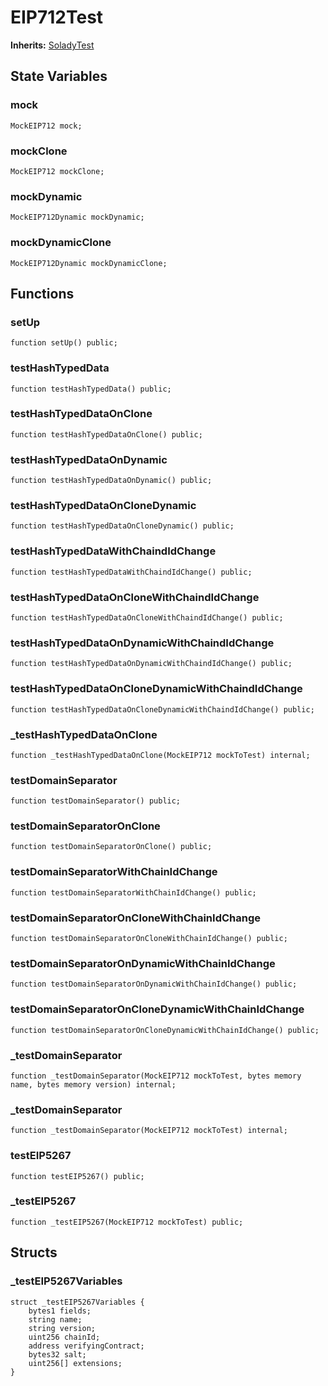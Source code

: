 # EIP712Test
**Inherits:**
[SoladyTest](/lib/solady/test/utils/SoladyTest.sol/contract.SoladyTest.md)


## State Variables
### mock

```solidity
MockEIP712 mock;
```


### mockClone

```solidity
MockEIP712 mockClone;
```


### mockDynamic

```solidity
MockEIP712Dynamic mockDynamic;
```


### mockDynamicClone

```solidity
MockEIP712Dynamic mockDynamicClone;
```


## Functions
### setUp


```solidity
function setUp() public;
```

### testHashTypedData


```solidity
function testHashTypedData() public;
```

### testHashTypedDataOnClone


```solidity
function testHashTypedDataOnClone() public;
```

### testHashTypedDataOnDynamic


```solidity
function testHashTypedDataOnDynamic() public;
```

### testHashTypedDataOnCloneDynamic


```solidity
function testHashTypedDataOnCloneDynamic() public;
```

### testHashTypedDataWithChaindIdChange


```solidity
function testHashTypedDataWithChaindIdChange() public;
```

### testHashTypedDataOnCloneWithChaindIdChange


```solidity
function testHashTypedDataOnCloneWithChaindIdChange() public;
```

### testHashTypedDataOnDynamicWithChaindIdChange


```solidity
function testHashTypedDataOnDynamicWithChaindIdChange() public;
```

### testHashTypedDataOnCloneDynamicWithChaindIdChange


```solidity
function testHashTypedDataOnCloneDynamicWithChaindIdChange() public;
```

### _testHashTypedDataOnClone


```solidity
function _testHashTypedDataOnClone(MockEIP712 mockToTest) internal;
```

### testDomainSeparator


```solidity
function testDomainSeparator() public;
```

### testDomainSeparatorOnClone


```solidity
function testDomainSeparatorOnClone() public;
```

### testDomainSeparatorWithChainIdChange


```solidity
function testDomainSeparatorWithChainIdChange() public;
```

### testDomainSeparatorOnCloneWithChainIdChange


```solidity
function testDomainSeparatorOnCloneWithChainIdChange() public;
```

### testDomainSeparatorOnDynamicWithChainIdChange


```solidity
function testDomainSeparatorOnDynamicWithChainIdChange() public;
```

### testDomainSeparatorOnCloneDynamicWithChainIdChange


```solidity
function testDomainSeparatorOnCloneDynamicWithChainIdChange() public;
```

### _testDomainSeparator


```solidity
function _testDomainSeparator(MockEIP712 mockToTest, bytes memory name, bytes memory version) internal;
```

### _testDomainSeparator


```solidity
function _testDomainSeparator(MockEIP712 mockToTest) internal;
```

### testEIP5267


```solidity
function testEIP5267() public;
```

### _testEIP5267


```solidity
function _testEIP5267(MockEIP712 mockToTest) public;
```

## Structs
### _testEIP5267Variables

```solidity
struct _testEIP5267Variables {
    bytes1 fields;
    string name;
    string version;
    uint256 chainId;
    address verifyingContract;
    bytes32 salt;
    uint256[] extensions;
}
```

